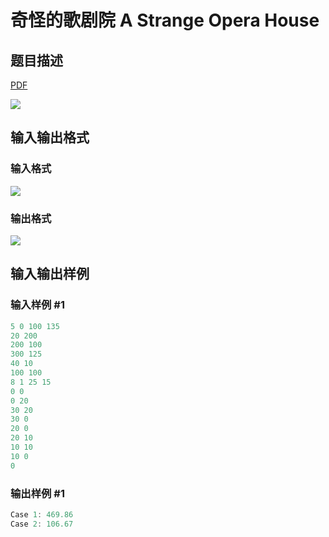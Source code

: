 # 奇怪的歌剧院 A Strange Opera House

## 题目描述

[problemUrl]: https://uva.onlinejudge.org/index.php?option=com_onlinejudge&Itemid=8&category=23&page=show_problem&problem=2129

[PDF](https://uva.onlinejudge.org/external/111/p11188.pdf)

![](https://cdn.luogu.com.cn/upload/vjudge_pic/UVA11188/ecbe0858966249eb29d043acf6643dbfefd52756.png)

## 输入输出格式

### 输入格式

![](https://cdn.luogu.com.cn/upload/vjudge_pic/UVA11188/af734012a23c3b42fa5369877aa9b0edae8fa8f8.png)

### 输出格式

![](https://cdn.luogu.com.cn/upload/vjudge_pic/UVA11188/b3e96a9688eb0dc15e337e04f2adbb1ce4a17fef.png)

## 输入输出样例

### 输入样例 #1

```cpp
5 0 100 135
20 200
200 100
300 125
40 10
100 100
8 1 25 15
0 0
0 20
30 20
30 0
20 0
20 10
10 10
10 0
0
```


### 输出样例 #1

```cpp
Case 1: 469.86
Case 2: 106.67
```


